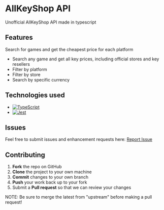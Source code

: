 # AllKeyShop API
Unofficial AllKeyShop API made in typescript

## Features
Search for games and get the cheapest price for each platform

* Search any game and get all key prices, including official stores and key resellers
* Filter by platform
* Filter by store
* Search by specific currency

## Technologies used
- [![TypeScript](https://img.shields.io/badge/TypeScript-3178C6?style=for-the-badge&logo=TypeScript&logoColor=white)](https://www.typescriptlang.org/)
- [![Jest](https://img.shields.io/badge/Jest-C21325?style=for-the-badge&logo=Jest&logoColor=white)](https://jestjs.io/)

## Issues

Feel free to submit issues and enhancement requests here: [Report Issue](https://github.com/sergioalmela/allkeyshop-api/issues)

## Contributing

1. **Fork** the repo on GitHub
2. **Clone** the project to your own machine
3. **Commit** changes to your own branch
4. **Push** your work back up to your fork
5. Submit a **Pull request** so that we can review your changes

NOTE: Be sure to merge the latest from "upstream" before making a pull request!